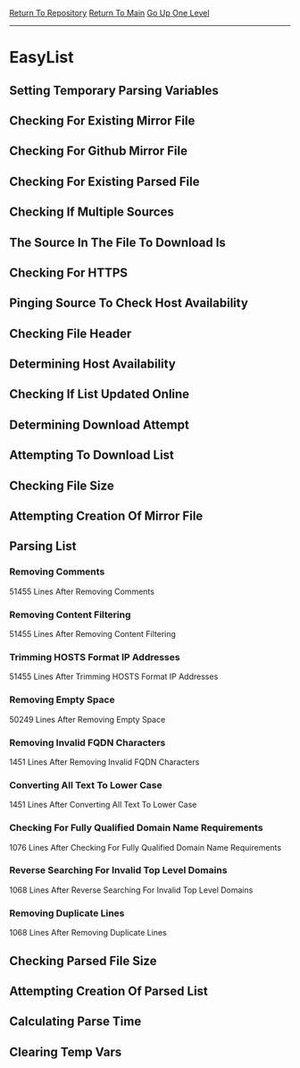 [Return To Repository](https://github.com/deathbybandaid/piholeparser/)
[Return To Main](https://github.com/deathbybandaid/piholeparser/blob/master/RecentRunLogs/Mainlog.md)
[Go Up One Level](https://github.com/deathbybandaid/piholeparser/blob/master/RecentRunLogs/TopLevelScripts/30-Processing-External-Blacklists.md)
____________________________________
# EasyList
## Setting Temporary Parsing Variables
## Checking For Existing Mirror File
## Checking For Github Mirror File
## Checking For Existing Parsed File
## Checking If Multiple Sources
## The Source In The File To Download Is
## Checking For HTTPS
## Pinging Source To Check Host Availability
## Checking File Header
## Determining Host Availability
## Checking If List Updated Online
## Determining Download Attempt
## Attempting To Download List
## Checking File Size
## Attempting Creation Of Mirror File
## Parsing List
### Removing Comments
51455 Lines After Removing Comments
### Removing Content Filtering
51455 Lines After Removing Content Filtering
### Trimming HOSTS Format IP Addresses
51455 Lines After Trimming HOSTS Format IP Addresses
### Removing Empty Space
50249 Lines After Removing Empty Space
### Removing Invalid FQDN Characters
1451 Lines After Removing Invalid FQDN Characters
### Converting All Text To Lower Case
1451 Lines After Converting All Text To Lower Case
### Checking For Fully Qualified Domain Name Requirements
1076 Lines After Checking For Fully Qualified Domain Name Requirements
### Reverse Searching For Invalid Top Level Domains
1068 Lines After Reverse Searching For Invalid Top Level Domains
### Removing Duplicate Lines
1068 Lines After Removing Duplicate Lines
## Checking Parsed File Size
## Attempting Creation Of Parsed List
## Calculating Parse Time
## Clearing Temp Vars
